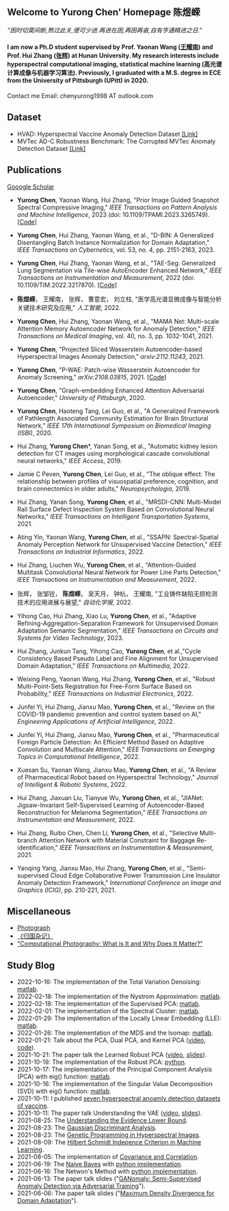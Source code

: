 ## Welcome to Yurong Chen' Homepage 陈煜嵘

*"困时切莫间断,熬过此关,便可少进.再进在困,再困再奋,自有亨通精进之日."*  

#### I am now a Ph.D student supervised by Prof. Yaonan Wang ([王耀南](https://baike.baidu.com/item/%E7%8E%8B%E8%80%80%E5%8D%97/13478272)) and Prof. Hui Zhang ([张辉](https://baike.baidu.com/item/%E5%BC%A0%E8%BE%89/54075504?fromModule=search-result_lemma)) at Hunan University. My research interests include hyperspectral computational imaging, statistical machine learning (高光谱计算成像与机器学习算法). Previously, I graduated with a M.S. degree in ECE from the University of Pittsburgh (UPitt) in 2020.

Contact me Email: chenyurong1998 AT outlook.com

## Dataset
- HVAD: Hyperspectral Vaccine Anomaly Detection Dataset [[Link]](https://github.com/YurongChen1998/Hunan-University-Hyperspectral-Image-Dataset)
- MVTec AD-C Robustness Benchmark: The Corrupted MVTec Anomaly Detection Dataset [[Link]](
https://github.com/YurongChen1998/MVTec-AD-C)

## Publications
[Gooogle Scholar](https://scholar.google.com/citations?hl=zh-CN&user=-HuRr-EAAAAJ)
- **Yurong Chen**, Yaonan Wang, Hui Zhang, "Prior Image Guided Snapshot Spectral Compressive Imaging," _IEEE Transactions on Pattern Analysis and Machine Intelligence_, 2023 (doi: 10.1109/TPAMI.2023.3265749). [[Code]](https://github.com/YurongChen1998/Prior-Image-Guided-Snapshot-Spectral-Compressive-Imaging) 

- **Yurong Chen**, Hui Zhang, Yaonan Wang, et al., "D-BIN: A Generalized Disentangling Batch Instance Normalization for Domain Adaptation," _IEEE Transactions on Cybernetics_, vol. 53, no. 4, pp. 2151-2163, 2023. 

- **Yurong Chen**, Hui Zhang, Yaonan Wang, et al., "TAE-Seg: Generalized Lung Segmentation via Tile-wise AutoEncoder Enhanced Network," _IEEE Transactions on Instrumentation and Measurement_, 2022 (doi: 10.1109/TIM.2022.3217870). [[Code]](https://github.com/YurongChen1998/yurong-lib/tree/main/pytorch/PSPNet_SWAE) 

- **陈煜嵘**， 王耀南， 张辉， 曹意宏， 刘立柱, "医学高光谱显微成像与智能分析关键技术研究及应用," _人工智能_, 2022.

- **Yurong Chen**, Hui Zhang, Yaonan Wang, et al., "MAMA Net: Multi-scale Attention Memory Autoencoder Network for Anomaly Detection," _IEEE Transactions on Medical Imaging_, vol. 40, no. 3, pp. 1032-1041, 2021. 

- **Yurong Chen**, "Projected Sliced Wasserstein Autoencoder-based Hyperspectral Images Anomaly Detection," _arxiv:2112.11243_, 2021.

- **Yurong Chen**, "P-WAE: Patch-wise Wasserstein Autoencoder for Anomaly Screening," _arXiv:2108.03815_, 2021. [[Code]](https://github.com/YurongChen1998/yurong-lib/tree/main/pytorch/P-WAE)

- **Yurong Chen**, "Graph-embedding Enhanced Attention Adversarial Autoencoder," _University of Pittsburgh_, 2020. 

- **Yurong Chen**, Haoteng Tang, Lei Guo, et al., "A Generalized Framework of Pathlength Associated Community Estimation for Brain Structural Network," _IEEE 17th International Symposium on Biomedical Imaging (ISBI)_, 2020.

- Hui Zhang, **Yurong Chen***, Yanan Song, et al., "Automatic kidney lesion detection for CT images using morphological cascade convolutional neural networks," _IEEE Access_, 2019.

- Jamie C Peven, **Yurong Chen**, Lei Guo, et al., "The oblique effect: The relationship between profiles of visuospatial preference, cognition, and brain connectomics in older adults," _Neuropsychologia_, 2019.

- Hui Zhang, Yanan Song, **Yurong Chen**, et al., "MRSDI-CNN: Multi-Model Rail Surface Defect Inspection System Based on Convolutional Neural Networks," _IEEE Transactions on Intelligent Transportation Systems_, 2021.

- Ating Yin, Yaonan Wang, **Yurong Chen**, et al., "SSAPN: Spectral-Spatial Anomaly Perception Network for Unsupervised Vaccine Detection," _IEEE Transactions on Industrial Informatics_, 2022.

- Hui Zhang, Liuchen Wu, **Yurong Chen**, et al., "Attention-Guided Multitask Convolutional Neural Network for Power Line Parts Detection," _IEEE Transactions on Instrumentation and Measurement_, 2022.

- 张辉， 张邹铨， **陈煜嵘**， 吴天月， 钟杭， 王耀南, "工业铸件缺陷无损检测技术的应用进展与展望," _自动化学报_, 2022.

- Yihong Cao, Hui Zhang, Xiao Lu, **Yurong Chen**, et al., "Adaptive Refining-Aggregation-Separation Framework for Unsupervised Domain Adaptation Semantic Segmentation," _IEEE Transactions on Circuits and Systems for Video Technology_, 2023.

- Hui Zhang, Junkun Tang, Yihong Cao, **Yurong Chen**, et al.,"Cycle Consistency Based Pseudo Label and Fine Alignment for Unsupervised Domain Adaptation," _IEEE Transactions on Multimedia_, 2022.

- Weixing Peng, Yaonan Wang, Hui Zhang, **Yurong Chen**, et al., "Robust Multi-Point-Sets Registration for Free-Form Surface Based on Probability," _IEEE Transactions on Industrial Electronics_, 2022.

- Junfei Yi, Hui Zhang, Jianxu Mao, **Yurong Chen**, et al., "Review on the COVID-19 pandemic prevention and control system based on AI," _Engineering Applications of Artificial Intelligence_, 2022.

- Junfei Yi, Hui Zhang, Jianxu Mao, **Yurong Chen**, et al., "Pharmaceutical Foreign Particle Detection: An Efficient Method Based on Adaptive Convolution and Multiscale Attention," _IEEE Transactions on Emerging Topics in Computational Intelligence_, 2022.

- Xuesan Su, Yaonan Wang, Jianxu Mao, **Yurong Chen**, et al., "A Review of Pharmaceutical Robot based on Hyperspectral Technology," _Journal of Intelligent & Robotic Systems_, 2022.

- Hui Zhang, Jiaxuan Liu, Tianyue Wu, **Yurong Chen**, et al., "JIANet: Jigsaw-Invariant Self-Supervised Learning of Autoencoder-Based Reconstruction for Melanoma Segmentation," _IEEE Transactions on Instrumentation and Measurement_, 2022.

- Hui Zhang, Ruibo Chen, Chen Li,  **Yurong Chen**, et al., "Selective Multi-branch Attention Network with Material Constraint for Baggage Re-identification," _IEEE Transactions on Instrumentation & Measurement_, 2021.

- Yanqing Yang, Jianxu Mao, Hui Zhang, **Yurong Chen**, et al., "Semi-supervised Cloud Edge Collaborative Power Transmission Line Insulator Anomaly Detection Framework," _International Conference on Image and Graphics (ICIG)_, pp. 210-221, 2021.

## Miscellaneous
- [Photograph](https://github.com/YurongChen1998/YurongChen1998.github.io/tree/gh-pages/img/Photo)
- [《归国杂记》](https://mp.weixin.qq.com/s/QwgqeyRPMrYuW-8vS5j9Tw)
- ["Computational Photography: What is It and Why Does It Matter?"](https://petapixel.com/computational-photography/)

## Study Blog
- 2022-10-16: The implementation of the Total Variation Denoising: [matlab](https://github.com/YurongChen1998/yurong-lib/tree/main/Machine_Learning_Algorithms/Total_Variation_Denoising_MM).
- 2022-02-18: The implementation of the Nystrom Approximation: [matlab](https://github.com/YurongChen1998/yurong-lib/tree/main/Machine_Learning_Algorithms/Nystrom%20Approximation).
- 2022-02-18: The implementation of the Supervised PCA: [matlab](https://github.com/YurongChen1998/yurong-lib/tree/main/Machine_Learning_Algorithms/Supervised%20PCA).
- 2022-02-01: The implementation of the Spectral Cluster: [matlab](https://github.com/YurongChen1998/yurong-lib/tree/main/Machine_Learning_Algorithms/Spectral%20Cluster).
- 2022-01-29: The implementation of the Locally Linear Embedding (LLE): [matlab](https://github.com/YurongChen1998/yurong-lib/tree/main/Machine_Learning_Algorithms/LLE).
- 2022-01-26: The implementation of the MDS and the Isomap: [matlab](https://github.com/YurongChen1998/yurong-lib/tree/main/Machine_Learning_Algorithms/MDS_Isomap).
- 2022-01-21: Talk about the PCA, Dual PCA, and Kernel PCA ([video](https://www.bilibili.com/video/BV1UR4y1M7bH?share_source=copy_web), [code](https://github.com/YurongChen1998/yurong-lib/tree/main/Machine_Learning_Algorithms/pca)).
- 2021-10-21: The paper talk the Learned Robust PCA ([video](https://www.bilibili.com/video/BV1Xq4y1d78f?share_source=copy_web), [slides](https://github.com/YurongChen1998/Yurong-Paper-Talk-Slides/blob/main/2021-10-20-Learned%20Robust%20PCA.pptx)).
- 2021-10-19: The implementation of the Robust PCA: [python](https://github.com/YurongChen1998/yurong-lib/blob/main/Machine_Learning_Algorithms/robust_pca.py).
- 2021-10-17: The implementation of the Principal Component Analysis (PCA) with eig() function: [matlab](https://github.com/YurongChen1998/yurong-lib/blob/main/Machine_Learning_Algorithms/princal_component_analysis.m).
- 2021-10-16: The implementation of the Singular Value Decomposition (SVD) with eig() function: [matlab](https://github.com/YurongChen1998/yurong-lib/blob/main/Machine_Learning_Algorithms/singular_value_decomposition.m).
- 2021-10-11: I published [seven hyperspectral anoamly detection datasets of vaccine](https://github.com/YurongChen1998/HVAD-Hyperspectral-Vaccine-Anomaly-Detection-dataset).
- 2021-10-11: The paper talk Understanding the VAE ([video](https://www.bilibili.com/video/BV1Rr4y127Rv?spm_id_from=333.999.0.0), [slides](https://github.com/YurongChen1998/Yurong-Paper-Talk-Slides/blob/main/2021-10-09/2021-10-07-VAE.pptx)).
- 2021-08-25: The [Understanding the Evidence Lower Bound](https://github.com/YurongChen1998/yurong-lib/blob/main/Essays/Understanding%20the%20Evidence%20Lower%20Bound.pdf).
- 2021-08-23: The [Gaussian Discriminant Analysis](https://github.com/YurongChen1998/yurong-lib/blob/main/Essays/Gaussian%20Discriminant%20Analysis.pdf).
- 2021-08-23: The [Genetic Programming in Hyperspectral Images](https://github.com/YurongChen1998/yurong-lib/blob/main/Essays/Genetic%20Programming%20in%20Hyperspectral%20Images.pdf).
- 2021-08-09: The [Hilbert Schmidt Indepence Criterion in Machine Learning](https://github.com/YurongChen1998/yurong-lib/blob/main/Essays/Hilbert%20Schmidt%20Independence%20Criterion%20in%20Machine%20Learning.pdf).
- 2021-08-05: The implementation of [Covariance and Correlation](https://github.com/YurongChen1998/yurong-lib/blob/main/Machine_Learning_Algorithms/Covariance_Correlation.py).
- 2021-06-19: The [Naive Bayes](https://blog.csdn.net/weixin_43120238/article/details/118058815) with [python implementation](https://github.com/YurongChen1998/naive-bayes-classifier/tree/main).
- 2021-06-16: The Netwon's Method with [python implementation](https://github.com/YurongChen1998/Newton-s-Method/tree/main).
- 2021-06-13: The paper talk slides ("[GANomaly: Semi-Supervised Anomaly Detection via Adversarial Training](https://github.com/YurongChen1998/Yurong-Paper-Talk-Slides/tree/main/2021-06-13)").
- 2021-06-06: The paper talk slides ("[Maximum Density Divergence for Domain Adaptation](https://github.com/YurongChen1998/Yurong-Paper-Talk-Slides/tree/main/2021-06-06)").
